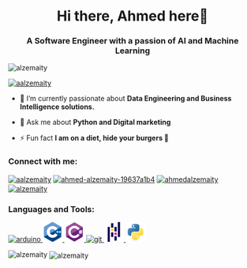 <h1 align="center">Hi there, Ahmed here👋</h1>
<h3 align="center">A Software Engineer with a passion of AI and Machine Learning</h3>

<p align="left"> <img src="https://komarev.com/ghpvc/?username=alzemaity&label=Profile%20views&color=0e75b6&style=flat" alt="alzemaity" /> </p>

<p align="left"> <a href="https://twitter.com/aalzemaity" target="blank"><img src="https://img.shields.io/twitter/follow/aalzemaity?logo=twitter&style=for-the-badge" alt="aalzemaity" /></a> </p>

- 🌱 I’m currently passionate about **Data Engineering and Business Intelligence solutions.**

- 💬 Ask me about **Python and Digital marketing**

- ⚡ Fun fact **I am on a diet, hide your burgers 🤤**

<h3 align="left">Connect with me:</h3>
<p align="left">
<a href="https://twitter.com/aalzemaity" target="blank"><img align="center" src="https://raw.githubusercontent.com/rahuldkjain/github-profile-readme-generator/master/src/images/icons/Social/twitter.svg" alt="aalzemaity" height="30" width="40" /></a>
<a href="https://linkedin.com/in/ahmed-alzemaity-19637a1b4" target="blank"><img align="center" src="https://raw.githubusercontent.com/rahuldkjain/github-profile-readme-generator/master/src/images/icons/Social/linked-in-alt.svg" alt="ahmed-alzemaity-19637a1b4" height="30" width="40" /></a>
<a href="https://kaggle.com/ahmedalzemaity" target="blank"><img align="center" src="https://raw.githubusercontent.com/rahuldkjain/github-profile-readme-generator/master/src/images/icons/Social/kaggle.svg" alt="ahmedalzemaity" height="30" width="40" /></a>
<a href="https://codeforces.com/profile/alzemaity" target="blank"><img align="center" src="https://raw.githubusercontent.com/rahuldkjain/github-profile-readme-generator/master/src/images/icons/Social/codeforces.svg" alt="alzemaity" height="30" width="40" /></a>
</p>

<h3 align="left">Languages and Tools:</h3>
<p align="left"> <a href="https://www.arduino.cc/" target="_blank" rel="noreferrer"> <img src="https://cdn.worldvectorlogo.com/logos/arduino-1.svg" alt="arduino" width="40" height="40"/> </a> <a href="https://www.w3schools.com/cpp/" target="_blank" rel="noreferrer"> <img src="https://raw.githubusercontent.com/devicons/devicon/master/icons/cplusplus/cplusplus-original.svg" alt="cplusplus" width="40" height="40"/> </a> <a href="https://www.w3schools.com/cs/" target="_blank" rel="noreferrer"> <img src="https://raw.githubusercontent.com/devicons/devicon/master/icons/csharp/csharp-original.svg" alt="csharp" width="40" height="40"/> </a> <a href="https://git-scm.com/" target="_blank" rel="noreferrer"> <img src="https://www.vectorlogo.zone/logos/git-scm/git-scm-icon.svg" alt="git" width="40" height="40"/> </a> <a href="https://pandas.pydata.org/" target="_blank" rel="noreferrer"> <img src="https://raw.githubusercontent.com/devicons/devicon/2ae2a900d2f041da66e950e4d48052658d850630/icons/pandas/pandas-original.svg" alt="pandas" width="40" height="40"/> </a> <a href="https://www.python.org" target="_blank" rel="noreferrer"> <img src="https://raw.githubusercontent.com/devicons/devicon/master/icons/python/python-original.svg" alt="python" width="40" height="40"/> </a> </p>

<p><img align="left" src="https://github-readme-stats.vercel.app/api/top-langs?username=alzemaity&show_icons=true&locale=en&layout=compact" alt="alzemaity" /></p>

<p>&nbsp;<img align="center" src="https://github-readme-stats.vercel.app/api?username=alzemaity&show_icons=true&locale=en" alt="alzemaity" /></p>
